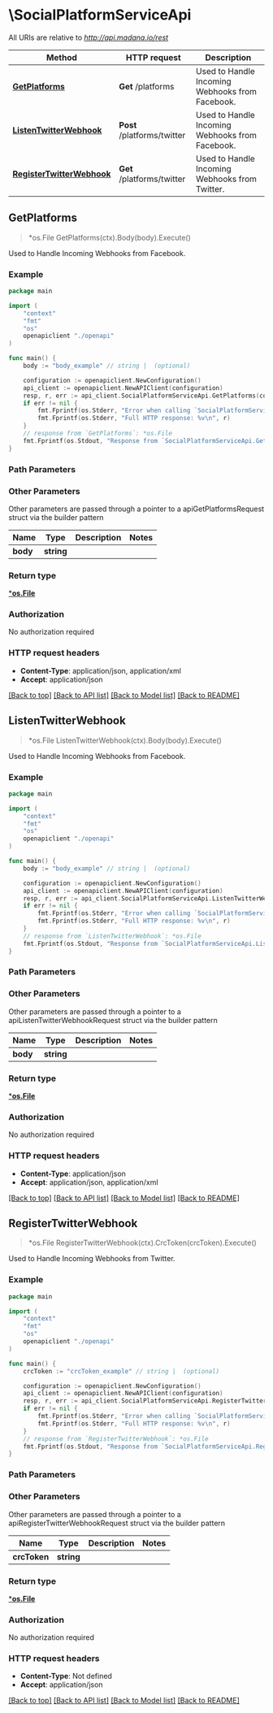 # \SocialPlatformServiceApi

All URIs are relative to *http://api.madana.io/rest*

Method | HTTP request | Description
------------- | ------------- | -------------
[**GetPlatforms**](SocialPlatformServiceApi.md#GetPlatforms) | **Get** /platforms | Used to Handle Incoming Webhooks from Facebook.
[**ListenTwitterWebhook**](SocialPlatformServiceApi.md#ListenTwitterWebhook) | **Post** /platforms/twitter | Used to Handle Incoming Webhooks from Facebook.
[**RegisterTwitterWebhook**](SocialPlatformServiceApi.md#RegisterTwitterWebhook) | **Get** /platforms/twitter | Used to Handle Incoming Webhooks from Twitter.



## GetPlatforms

> *os.File GetPlatforms(ctx).Body(body).Execute()

Used to Handle Incoming Webhooks from Facebook.



### Example

```go
package main

import (
    "context"
    "fmt"
    "os"
    openapiclient "./openapi"
)

func main() {
    body := "body_example" // string |  (optional)

    configuration := openapiclient.NewConfiguration()
    api_client := openapiclient.NewAPIClient(configuration)
    resp, r, err := api_client.SocialPlatformServiceApi.GetPlatforms(context.Background(), ).Body(body).Execute()
    if err != nil {
        fmt.Fprintf(os.Stderr, "Error when calling `SocialPlatformServiceApi.GetPlatforms``: %v\n", err)
        fmt.Fprintf(os.Stderr, "Full HTTP response: %v\n", r)
    }
    // response from `GetPlatforms`: *os.File
    fmt.Fprintf(os.Stdout, "Response from `SocialPlatformServiceApi.GetPlatforms`: %v\n", resp)
}
```

### Path Parameters



### Other Parameters

Other parameters are passed through a pointer to a apiGetPlatformsRequest struct via the builder pattern


Name | Type | Description  | Notes
------------- | ------------- | ------------- | -------------
 **body** | **string** |  | 

### Return type

[***os.File**](*os.File.md)

### Authorization

No authorization required

### HTTP request headers

- **Content-Type**: application/json, application/xml
- **Accept**: application/json

[[Back to top]](#) [[Back to API list]](../README.md#documentation-for-api-endpoints)
[[Back to Model list]](../README.md#documentation-for-models)
[[Back to README]](../README.md)


## ListenTwitterWebhook

> *os.File ListenTwitterWebhook(ctx).Body(body).Execute()

Used to Handle Incoming Webhooks from Facebook.



### Example

```go
package main

import (
    "context"
    "fmt"
    "os"
    openapiclient "./openapi"
)

func main() {
    body := "body_example" // string |  (optional)

    configuration := openapiclient.NewConfiguration()
    api_client := openapiclient.NewAPIClient(configuration)
    resp, r, err := api_client.SocialPlatformServiceApi.ListenTwitterWebhook(context.Background(), ).Body(body).Execute()
    if err != nil {
        fmt.Fprintf(os.Stderr, "Error when calling `SocialPlatformServiceApi.ListenTwitterWebhook``: %v\n", err)
        fmt.Fprintf(os.Stderr, "Full HTTP response: %v\n", r)
    }
    // response from `ListenTwitterWebhook`: *os.File
    fmt.Fprintf(os.Stdout, "Response from `SocialPlatformServiceApi.ListenTwitterWebhook`: %v\n", resp)
}
```

### Path Parameters



### Other Parameters

Other parameters are passed through a pointer to a apiListenTwitterWebhookRequest struct via the builder pattern


Name | Type | Description  | Notes
------------- | ------------- | ------------- | -------------
 **body** | **string** |  | 

### Return type

[***os.File**](*os.File.md)

### Authorization

No authorization required

### HTTP request headers

- **Content-Type**: application/json
- **Accept**: application/json, application/xml

[[Back to top]](#) [[Back to API list]](../README.md#documentation-for-api-endpoints)
[[Back to Model list]](../README.md#documentation-for-models)
[[Back to README]](../README.md)


## RegisterTwitterWebhook

> *os.File RegisterTwitterWebhook(ctx).CrcToken(crcToken).Execute()

Used to Handle Incoming Webhooks from Twitter.



### Example

```go
package main

import (
    "context"
    "fmt"
    "os"
    openapiclient "./openapi"
)

func main() {
    crcToken := "crcToken_example" // string |  (optional)

    configuration := openapiclient.NewConfiguration()
    api_client := openapiclient.NewAPIClient(configuration)
    resp, r, err := api_client.SocialPlatformServiceApi.RegisterTwitterWebhook(context.Background(), ).CrcToken(crcToken).Execute()
    if err != nil {
        fmt.Fprintf(os.Stderr, "Error when calling `SocialPlatformServiceApi.RegisterTwitterWebhook``: %v\n", err)
        fmt.Fprintf(os.Stderr, "Full HTTP response: %v\n", r)
    }
    // response from `RegisterTwitterWebhook`: *os.File
    fmt.Fprintf(os.Stdout, "Response from `SocialPlatformServiceApi.RegisterTwitterWebhook`: %v\n", resp)
}
```

### Path Parameters



### Other Parameters

Other parameters are passed through a pointer to a apiRegisterTwitterWebhookRequest struct via the builder pattern


Name | Type | Description  | Notes
------------- | ------------- | ------------- | -------------
 **crcToken** | **string** |  | 

### Return type

[***os.File**](*os.File.md)

### Authorization

No authorization required

### HTTP request headers

- **Content-Type**: Not defined
- **Accept**: application/json

[[Back to top]](#) [[Back to API list]](../README.md#documentation-for-api-endpoints)
[[Back to Model list]](../README.md#documentation-for-models)
[[Back to README]](../README.md)

